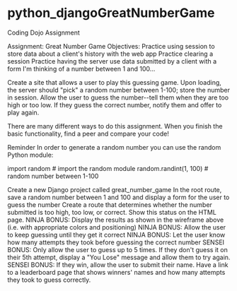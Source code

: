 # python_djangoGreatNumberGame
Coding Dojo Assignment

Assignment: Great Number Game
Objectives:
Practice using session to store data about a client's history with the web app
Practice clearing a session
Practice having the server use data submitted by a client with a form
I'm thinking of a number between 1 and 100...

Create a site that allows a user to play this guessing game. Upon loading, the server should "pick" a random number between 1-100; store the number in session. Allow the user to guess the number--tell them when they are too high or too low. If they guess the correct number, notify them and offer to play again.

There are many different ways to do this assignment. When you finish the basic functionality, find a peer and compare your code!

Reminder
In order to generate a random number you can use the random Python module:

import random 	                # import the random module
random.randint(1, 100) 		# random number between 1-100


 Create a new Django project called great_number_game
 In the root route, save a random number between 1 and 100 and display a form for the user to guess the number
 Create a route that determines whether the number submitted is too high, too low, or correct. Show this status on the HTML page.
 NINJA BONUS: Display the results as shown in the wireframe above (i.e. with appropriate colors and positioning)
 NINJA BONUS: Allow the user to keep guessing until they get it correct
 NINJA BONUS: Let the user know how many attempts they took before guessing the correct number
 SENSEI BONUS: Only allow the user to guess up to 5 times. If they don't guess it on their 5th attempt, display a "You Lose" message and allow them to try again.
 SENSEI BONUS: If they win, allow the user to submit their name. Have a link to a leaderboard page that shows winners' names and how many attempts they took to guess correctly.
